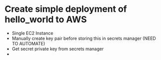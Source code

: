# Create simple deployment of hello_world to AWS

- Single EC2 Instance
- Manually create key pair before storing this in secrets manager (NEED TO AUTOMATE)
- Get secret private key from secrets manager
- 
